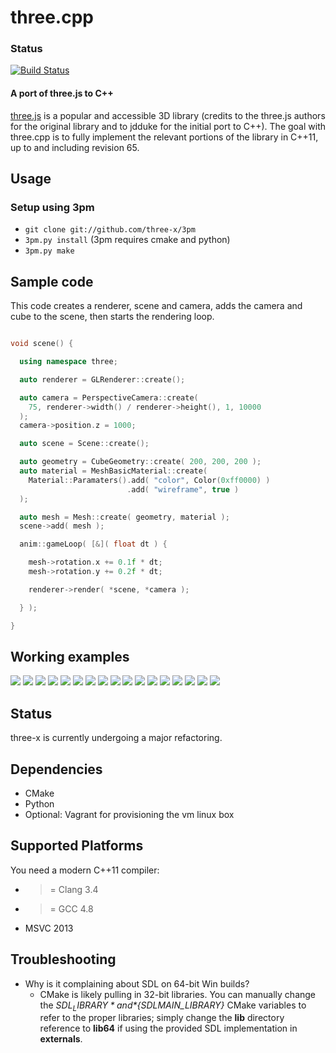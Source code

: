 three.cpp
=========

### Status
[![Build Status](https://travis-ci.org/three-x/three-cpp.svg)](https://travis-ci.org/three-x/three-cpp)

#### A port of three.js to C++ #####

[three.js](http://mrdoob.github.com/three.js/) is a popular and accessible 3D library (credits to the three.js authors for the original library and to jdduke for the initial port to C++). The goal with three.cpp is to fully implement the relevant portions of the library in C++11, up to and including revision 65.

## Usage ##

### Setup using 3pm ###
* `git clone git://github.com/three-x/3pm`
* `3pm.py install` (3pm requires cmake and python)
* `3pm.py make`

## Sample code ##

This code creates a renderer, scene and camera, adds the camera and cube to the scene, then starts the rendering loop.

```c++

void scene() {

  using namespace three;

  auto renderer = GLRenderer::create();

  auto camera = PerspectiveCamera::create(
    75, renderer->width() / renderer->height(), 1, 10000
  );
  camera->position.z = 1000;

  auto scene = Scene::create();

  auto geometry = CubeGeometry::create( 200, 200, 200 );
  auto material = MeshBasicMaterial::create(
    Material::Paramaters().add( "color", Color(0xff0000) )
                          .add( "wireframe", true )
  );

  auto mesh = Mesh::create( geometry, material );
  scene->add( mesh );

  anim::gameLoop( [&]( float dt ) {

    mesh->rotation.x += 0.1f * dt;
    mesh->rotation.y += 0.2f * dt;

    renderer->render( *scene, *camera );

  } );

}

```

## Working examples ##

<img src="https://raw.github.com/three-x/three-cpp/master/data/thumbs/webgl_custom_attributes_particles.png">
<img src="https://raw.github.com/three-x/three-cpp/master/data/thumbs/webgl_custom_attributes_particles2.png">
<img src="https://raw.github.com/three-x/three-cpp/master/data/thumbs/webgl_custom_attributes_particles3.png">
<img src="https://raw.github.com/three-x/three-cpp/master/data/thumbs/webgl_geometry_hierarchy.png">
<img src="https://raw.github.com/three-x/three-cpp/master/data/thumbs/webgl_geometry_hierarchy2.png">
<img src="https://raw.github.com/three-x/three-cpp/master/data/thumbs/webgl_geometry_minecraft.png">
<img src="https://raw.github.com/three-x/three-cpp/master/data/thumbs/webgl_lines_colors.png">
<img src="https://raw.github.com/three-x/three-cpp/master/data/thumbs/webgl_lines_cubes.png">
<img src="https://raw.github.com/three-x/three-cpp/master/data/thumbs/webgl_lines_sphere.png">
<img src="https://raw.github.com/three-x/three-cpp/master/data/thumbs/webgl_particles_billboards.png">
<img src="https://raw.github.com/three-x/three-cpp/master/data/thumbs/webgl_particles_billboards_colors.png">
<img src="https://raw.github.com/three-x/three-cpp/master/data/thumbs/webgl_particles_random.png">
<img src="https://raw.github.com/three-x/three-cpp/master/data/thumbs/webgl_particles_sprites.png">
<img src="https://raw.github.com/three-x/three-cpp/master/data/thumbs/webgl_shader.png">
<img src="https://raw.github.com/three-x/three-cpp/master/data/thumbs/webgl_shader2.png">
<img src="https://raw.github.com/three-x/three-cpp/master/data/thumbs/webgl_shader_lava.png">
<img src="https://raw.github.com/three-x/three-cpp/master/data/thumbs/webgl_test_memory.png">

## Status ##

three-x is currently undergoing a major refactoring.

## Dependencies ##
* CMake
* Python
* Optional: Vagrant for provisioning the vm linux box

## Supported Platforms ##

You need a modern C++11 compiler:
* >= Clang 3.4
* >= GCC 4.8
* MSVC 2013

## Troubleshooting ##

* Why is it complaining about SDL on 64-bit Win builds?
    * CMake is likely pulling in 32-bit libraries. You can manually change the *${SDL_LIBRARY}* and *${SDLMAIN_LIBRARY}* CMake variables to refer to the proper libraries; simply change the **lib** directory reference to **lib64** if using the provided SDL implementation in **externals**.
